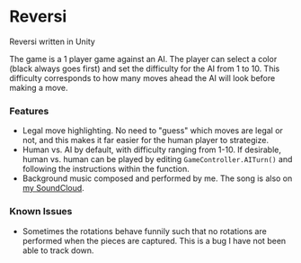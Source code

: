 # Reversi
Reversi written in Unity

The game is a 1 player game against an AI. The player can select a color (black always goes first) and set the difficulty for the AI from 1 to 10. This difficulty corresponds to how many moves ahead the AI will look before making a move.

### Features
- Legal move highlighting. No need to "guess" which moves are legal or not, and this makes it far easier for the human player to strategize.
- Human vs. AI by default, with difficulty ranging from 1-10. If desirable, human vs. human can be played by editing `GameController.AITurn()` and following the instructions within the function.
- Background music composed and performed by me. The song is also on [my SoundCloud](https://soundcloud.com/ajbowler/the-4-9-evening-shift).


### Known Issues
- Sometimes the rotations behave funnily such that no rotations are performed when the pieces are captured. This is a bug I have not been able to track down.
